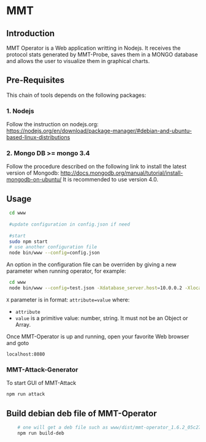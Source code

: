 # MMT 

## Introduction

MMT Operator is a Web application writting in Nodejs. It receives the protocol stats generated by MMT-Probe, saves them in a MONGO database and allows the user to visualize them in graphical charts. 

## Pre-Requisites

This chain of tools depends on the following packages:

### 1. Nodejs 

Follow the instruction on nodejs.org: https://nodejs.org/en/download/package-manager/#debian-and-ubuntu-based-linux-distributions

### 2. Mongo DB >= mongo 3.4

Follow the procedure described on the following link to install the latest version of Mongodb: http://docs.mongodb.org/manual/tutorial/install-mongodb-on-ubuntu/
It is recommended to use version 4.0.

## Usage

```bash
 cd www
 
 #update configuration in config.json if need
     
 #start
 sudo npm start
 # use another configuration file
 node bin/www --config=config.json
```

An option in the configuration file can be overriden by giving a new parameter when running operator, for example:

```bash
 cd www
 node bin/www --config=test.json -Xdatabase_server.host=10.0.0.2 -Xlocal_network.0.ip=192.168.1.0
```

`X` parameter is in format: `attribute=value` where:
 
- `attribute`
- `value` is a primitive value: number, string. It must not be an Object or Array.

Once MMT-Operator is up and running, open your favorite Web browser and goto

    localhost:8080

### MMT-Attack-Generator

To start GUI of MMT-Attack
```bash
npm run attack
```

## Build debian deb file of MMT-Operator 

```bash
    # one will get a deb file such as www/dist/mmt-operator_1.6.2_05c27df_2017-05-05.deb
    npm run build-deb
```
